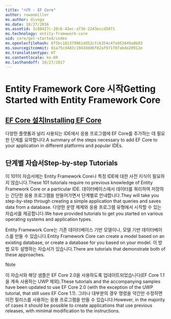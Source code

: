 ```yaml
---
title: "시작 - EF Core"
author: rowanmiller
ms.author: divega
ms.date: 10/27/2016
ms.assetid: 3c88427c-20c6-42ec-a736-22d3eccd5071
ms.technology: entity-framework-core
uid: core/get-started/index
ms.openlocfilehash: 6f5bc101379961dd52cfc6354c47a952849a0b83
ms.sourcegitcommit: 01a75cd483c1943ddd6f82af971f07abde20912e
ms.translationtype: HT
ms.contentlocale: ko-KR
ms.lasthandoff: 10/27/2017
---
```

# <a name="getting-started-with-entity-framework-core"></a><span data-ttu-id="390f4-102">Entity Framework Core 시작</span><span class="sxs-lookup"><span data-stu-id="390f4-102">Getting Started with Entity Framework Core</span></span>

## <a name="installing-ef-coreinstallindexmd"></a>[<span data-ttu-id="390f4-103">EF Core 설치</span><span class="sxs-lookup"><span data-stu-id="390f4-103">Installing EF Core</span></span>](install/index.md)

<span data-ttu-id="390f4-104">다양한 플랫폼과 널리 사용되는 IDE에서 응용 프로그램에 EF Core를 추가하는 데 필요한 단계를 요약합니다.</span><span class="sxs-lookup"><span data-stu-id="390f4-104">A summary of the steps necessary to add EF Core to your application in different platforms and popular IDEs.</span></span>

## <a name="step-by-step-tutorials"></a><span data-ttu-id="390f4-105">단계별 자습서</span><span class="sxs-lookup"><span data-stu-id="390f4-105">Step-by-step Tutorials</span></span>

<span data-ttu-id="390f4-106">이 101이 자습서에는 Entity Framework Core나 특정 IDE에 대한 사전 지식이 필요하지 않습니다.</span><span class="sxs-lookup"><span data-stu-id="390f4-106">These 101 tutorials require no previous knowledge of Entity Framework Core or a particular IDE.</span></span> <span data-ttu-id="390f4-107">데이터베이스에서 데이터를 쿼리하여 저장하는 간단한 응용 프로그램을 만들어가면서 단계별로 안내합니다.</span><span class="sxs-lookup"><span data-stu-id="390f4-107">They will take you step-by-step through creating a simple application that queries and saves data from a database.</span></span> <span data-ttu-id="390f4-108">다양한 운영 체제와 응용 프로그램 유형에서 시작할 수 있는 자습서를 제공합니다.</span><span class="sxs-lookup"><span data-stu-id="390f4-108">We have provided tutorials to get you started on various operating systems and application types.</span></span>

<span data-ttu-id="390f4-109">Entity Framework Core는 기존 데이터베이스 기반 모델이나, 모델 기반 데이터베이스를 만들 수 있습니다.</span><span class="sxs-lookup"><span data-stu-id="390f4-109">Entity Framework Core can create a model based on an existing database, or create a database for you based on your model.</span></span> <span data-ttu-id="390f4-110">이 방법 모두 설명하는 자습서가 있습니다.</span><span class="sxs-lookup"><span data-stu-id="390f4-110">There are tutorials that demonstrate both of these approaches.</span></span>

> [!NOTE]  
> <span data-ttu-id="390f4-111">이 자습서와 해당 샘플은 EF Core 2.0을 사용하도록 업데이트되었습니다(EF Core 1.1을 계속 사용하는 UWP 제외).</span><span class="sxs-lookup"><span data-stu-id="390f4-111">These tutorials and the accompanying samples have been updated to use EF Core 2.0 (with the exception of the UWP tutorial, that still uses EF Core 1.1).</span></span> <span data-ttu-id="390f4-112">그러나 대부분의 경우 명령을 약간만 수정하면 이전 릴리스를 사용하는 응용 프로그램을 만들 수 있습니다.</span><span class="sxs-lookup"><span data-stu-id="390f4-112">However, in the majority of cases it should be possible to create applications that use previous releases, with minimal modification to the instructions.</span></span> 
